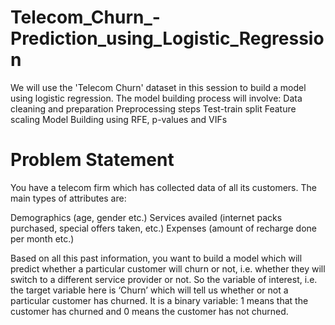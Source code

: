 # Telecom_Churn_-Prediction_using_Logistic_Regression
We will use the 'Telecom Churn' dataset in this session to build a model using logistic regression. The model building process will involve:  Data cleaning and preparation  Preprocessing steps  Test-train split  Feature scaling  Model Building using RFE, p-values and VIFs

# Problem Statement
You have a telecom firm which has collected data of all its customers. The main types of attributes are:

Demographics (age, gender etc.)
Services availed (internet packs purchased, special offers taken, etc.)
Expenses (amount of recharge done per month etc.)
 

Based on all this past information, you want to build a model which will predict whether a particular customer will churn or not, i.e. whether they will switch to a different service provider or not. So the variable of interest, i.e. the target variable here is ‘Churn’ which will tell us whether or not a particular customer has churned. It is a binary variable: 1 means that the customer has churned and 0 means the customer has not churned.
